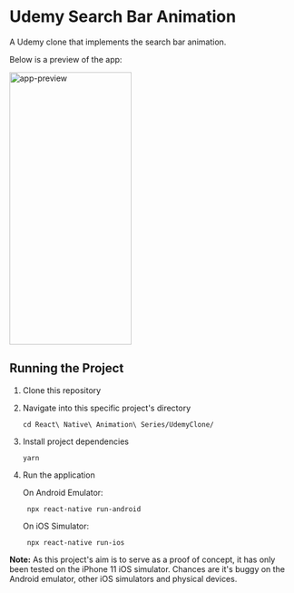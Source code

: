 # Udemy Search Bar Animation

A Udemy clone that implements the search bar animation.

Below is a preview of the app:

<img alt="app-preview" src="https://i.ibb.co/9q9mVjy/udemy-clone.gif" height="480" width="215" />

## Running the Project

1.  Clone this repository
2.  Navigate into this specific project's directory

        cd React\ Native\ Animation\ Series/UdemyClone/

3.  Install project dependencies

        yarn

4.  Run the application

    On Android Emulator:

         npx react-native run-android

    On iOS Simulator:

         npx react-native run-ios

**Note:** As this project's aim is to serve as a proof of concept, it has only been tested on the iPhone 11 iOS simulator. Chances are it's buggy on the Android emulator, other iOS simulators and physical devices.
